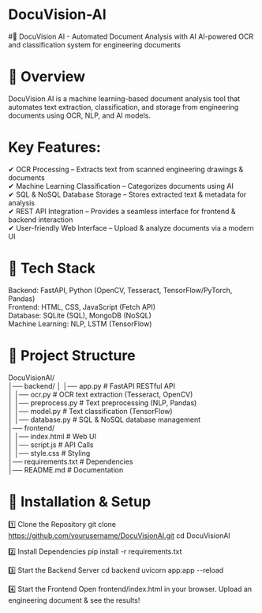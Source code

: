 # DocuVision-AI

#📄 DocuVision AI - Automated Document Analysis with AI
AI-powered OCR and classification system for engineering documents  

# 🌟 Overview
DocuVision AI is a machine learning-based document analysis tool that automates text extraction, classification, and storage from engineering documents using OCR, NLP, and AI models.

# Key Features:
✔ OCR Processing – Extracts text from scanned engineering drawings & documents  
✔ Machine Learning Classification – Categorizes documents using AI  
✔ SQL & NoSQL Database Storage – Stores extracted text & metadata for analysis  
✔ REST API Integration – Provides a seamless interface for frontend & backend interaction  
✔ User-friendly Web Interface – Upload & analyze documents via a modern UI  

# 🚀 Tech Stack
Backend: FastAPI, Python (OpenCV, Tesseract, TensorFlow/PyTorch, Pandas)  
Frontend: HTML, CSS, JavaScript (Fetch API)  
Database: SQLite (SQL), MongoDB (NoSQL)  
Machine Learning: NLP, LSTM (TensorFlow)  

# 📌 Project Structure
DocuVisionAI/  
│── backend/
│   │── app.py               # FastAPI RESTful API  
│   │── ocr.py               # OCR text extraction (Tesseract, OpenCV)  
│   │── preprocess.py        # Text preprocessing (NLP, Pandas)  
│   │── model.py             # Text classification (TensorFlow)  
│   │── database.py          # SQL & NoSQL database management  
│── frontend/  
│   │── index.html           # Web UI  
│   │── script.js            # API Calls  
│   │── style.css            # Styling  
│── requirements.txt         # Dependencies  
│── README.md               # Documentation  

# 🔧 Installation & Setup
1️⃣ Clone the Repository
git clone https://github.com/yourusername/DocuVisionAI.git
cd DocuVisionAI

2️⃣ Install Dependencies
pip install -r requirements.txt

3️⃣ Start the Backend Server
cd backend
uvicorn app:app --reload

4️⃣ Start the Frontend
Open frontend/index.html in your browser.
Upload an engineering document & see the results!

